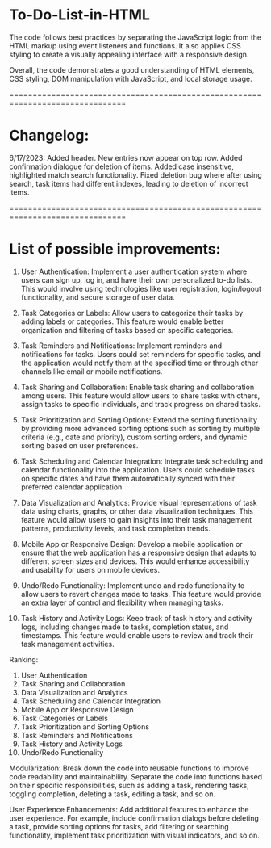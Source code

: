 # To-Do-List-in-HTML
The code follows best practices by separating the JavaScript logic from the HTML markup using event listeners and functions. It also applies CSS styling to create a visually appealing interface with a responsive design.

Overall, the code demonstrates a good understanding of HTML elements, CSS styling, DOM manipulation with JavaScript, and local storage usage.

===============================================================================
# Changelog:
6/17/2023: Added header. New entries now appear on top row. Added confirmation
  dialogue for deletion of items. Added case insensitive, highlighted match
  search functionality. Fixed deletion bug where after using search, task items
  had different indexes, leading to deletion of incorrect items. 

===============================================================================
# List of possible improvements:

1. User Authentication: Implement a user authentication system where users can sign up, log in, and have their own personalized to-do lists. This would involve using technologies like user registration, login/logout functionality, and secure storage of user data.

2. Task Categories or Labels: Allow users to categorize their tasks by adding labels or categories. This feature would enable better organization and filtering of tasks based on specific categories.

3. Task Reminders and Notifications: Implement reminders and notifications for tasks. Users could set reminders for specific tasks, and the application would notify them at the specified time or through other channels like email or mobile notifications.

4. Task Sharing and Collaboration: Enable task sharing and collaboration among users. This feature would allow users to share tasks with others, assign tasks to specific individuals, and track progress on shared tasks.

5. Task Prioritization and Sorting Options: Extend the sorting functionality by providing more advanced sorting options such as sorting by multiple criteria (e.g., date and priority), custom sorting orders, and dynamic sorting based on user preferences.

6. Task Scheduling and Calendar Integration: Integrate task scheduling and calendar functionality into the application. Users could schedule tasks on specific dates and have them automatically synced with their preferred calendar application.

7. Data Visualization and Analytics: Provide visual representations of task data using charts, graphs, or other data visualization techniques. This feature would allow users to gain insights into their task management patterns, productivity levels, and task completion trends.

8. Mobile App or Responsive Design: Develop a mobile application or ensure that the web application has a responsive design that adapts to different screen sizes and devices. This would enhance accessibility and usability for users on mobile devices.

9. Undo/Redo Functionality: Implement undo and redo functionality to allow users to revert changes made to tasks. This feature would provide an extra layer of control and flexibility when managing tasks.

10. Task History and Activity Logs: Keep track of task history and activity logs, including changes made to tasks, completion status, and timestamps. This feature would enable users to review and track their task management activities.

Ranking:
1. User Authentication
2. Task Sharing and Collaboration
3. Data Visualization and Analytics
4. Task Scheduling and Calendar Integration
5. Mobile App or Responsive Design
6. Task Categories or Labels
7. Task Prioritization and Sorting Options
8. Task Reminders and Notifications
9. Task History and Activity Logs
10. Undo/Redo Functionality

Modularization: Break down the code into reusable functions to improve code readability and maintainability. Separate the code into functions based on their specific responsibilities, such as adding a task, rendering tasks, toggling completion, deleting a task, editing a task, and so on.

User Experience Enhancements: Add additional features to enhance the user experience. For example, include confirmation dialogs before deleting a task, provide sorting options for tasks, add filtering or searching functionality, implement task prioritization with visual indicators, and so on.
